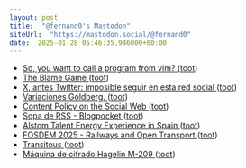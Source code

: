 ```yaml
---
layout: post
title:  "@fernand0's Mastodon"
siteUrl:  "https://mastodon.social/@fernand0"
date:  2025-01-28 05:46:35.946000+00:00
---
```

*  [So, you want to call a program from vim? ](https://dev.to/fernand0/so-you-want-to-call-a-program-from-vim-of) ([toot](https://mastodon.social/@fernand0/113904398889424380))
*  [The Blame Game ](https://doc.searls.com/2025/01/19/the-blame-game) ([toot](https://mastodon.social/@fernand0/113904323757687073))
*  [X, antes Twitter: imposible seguir en esta red social ](https://www.consultorartesano.com/2025/01/x-antes-twitter-imposible-seguir-en-esta-red-social.htm) ([toot](https://mastodon.social/@fernand0/113903667720749593))
*  [Variaciones Goldberg. ](https://avecesunafoto.wordpress.com/2025/01/27/variaciones-goldberg) ([toot](https://mastodon.social/@fernand0/113901787466923545))
*  [Content Policy on the Social Web ](https://socialwebfoundation.org/2025/01/12/content-policy-on-the-social-web) ([toot](https://mastodon.social/@fernand0/113901688435876644))
*  [Sopa de RSS - Blogpocket ](https://www.blogpocket.com/fedipost/sopa-de-rss) ([toot](https://mastodon.social/@fernand0/113901424381820426))
*  [Alstom Talent Energy Experience in Spain ](https://www.alstom.com/alstom-talent-energy-experience-spai) ([toot](https://mastodon.social/@fernand0/113901312257284679))
*  [FOSDEM 2025 - Railways and Open Transport ](https://fosdem.org/2025/schedule/track/railways) ([toot](https://mastodon.social/@fernand0/113901040695773092))
*  [Transitous ](https://transitous.org) ([toot](https://mastodon.social/@fernand0/113900401076665385))
*  [Máquina de cifrado Hagelin M-209 ](https://www.flickr.com/photos/fernand0/54270138699) ([toot](https://mastodon.social/@fernand0/113900179495703013))
